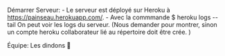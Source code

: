 Démarrer Serveur:
    - Le serveur est déployé sur Heroku à https://painseau.herokuapp.com/.
    - Avec la commmande $ heroku logs --tail
     On peut voir les logs du serveur. (Nous demander pour montrer, sinon un compte heroku collaborateur lié au répertoire doit être crée. )

Équipe: Les dindons 🦃